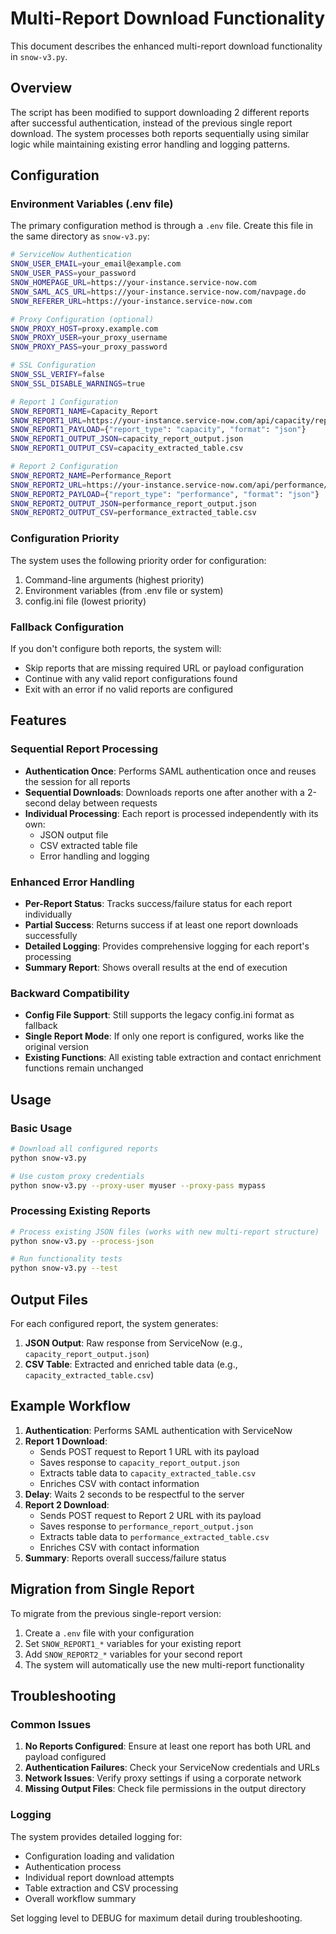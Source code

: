 # Multi-Report Download Functionality

This document describes the enhanced multi-report download functionality in `snow-v3.py`.

## Overview

The script has been modified to support downloading 2 different reports after successful authentication, instead of the previous single report download. The system processes both reports sequentially using similar logic while maintaining existing error handling and logging patterns.

## Configuration

### Environment Variables (.env file)

The primary configuration method is through a `.env` file. Create this file in the same directory as `snow-v3.py`:

```bash
# ServiceNow Authentication
SNOW_USER_EMAIL=your_email@example.com
SNOW_USER_PASS=your_password
SNOW_HOMEPAGE_URL=https://your-instance.service-now.com
SNOW_SAML_ACS_URL=https://your-instance.service-now.com/navpage.do
SNOW_REFERER_URL=https://your-instance.service-now.com

# Proxy Configuration (optional)
SNOW_PROXY_HOST=proxy.example.com
SNOW_PROXY_USER=your_proxy_username
SNOW_PROXY_PASS=your_proxy_password

# SSL Configuration
SNOW_SSL_VERIFY=false
SNOW_SSL_DISABLE_WARNINGS=true

# Report 1 Configuration
SNOW_REPORT1_NAME=Capacity_Report
SNOW_REPORT1_URL=https://your-instance.service-now.com/api/capacity/report
SNOW_REPORT1_PAYLOAD={"report_type": "capacity", "format": "json"}
SNOW_REPORT1_OUTPUT_JSON=capacity_report_output.json
SNOW_REPORT1_OUTPUT_CSV=capacity_extracted_table.csv

# Report 2 Configuration
SNOW_REPORT2_NAME=Performance_Report
SNOW_REPORT2_URL=https://your-instance.service-now.com/api/performance/report
SNOW_REPORT2_PAYLOAD={"report_type": "performance", "format": "json"}
SNOW_REPORT2_OUTPUT_JSON=performance_report_output.json
SNOW_REPORT2_OUTPUT_CSV=performance_extracted_table.csv
```

### Configuration Priority

The system uses the following priority order for configuration:
1. Command-line arguments (highest priority)
2. Environment variables (from .env file or system)
3. config.ini file (lowest priority)

### Fallback Configuration

If you don't configure both reports, the system will:
- Skip reports that are missing required URL or payload configuration
- Continue with any valid report configurations found
- Exit with an error if no valid reports are configured

## Features

### Sequential Report Processing

- **Authentication Once**: Performs SAML authentication once and reuses the session for all reports
- **Sequential Downloads**: Downloads reports one after another with a 2-second delay between requests
- **Individual Processing**: Each report is processed independently with its own:
  - JSON output file
  - CSV extracted table file
  - Error handling and logging

### Enhanced Error Handling

- **Per-Report Status**: Tracks success/failure status for each report individually
- **Partial Success**: Returns success if at least one report downloads successfully
- **Detailed Logging**: Provides comprehensive logging for each report's processing
- **Summary Report**: Shows overall results at the end of execution

### Backward Compatibility

- **Config File Support**: Still supports the legacy config.ini format as fallback
- **Single Report Mode**: If only one report is configured, works like the original version
- **Existing Functions**: All existing table extraction and contact enrichment functions remain unchanged

## Usage

### Basic Usage

```bash
# Download all configured reports
python snow-v3.py

# Use custom proxy credentials
python snow-v3.py --proxy-user myuser --proxy-pass mypass
```

### Processing Existing Reports

```bash
# Process existing JSON files (works with new multi-report structure)
python snow-v3.py --process-json

# Run functionality tests
python snow-v3.py --test
```

## Output Files

For each configured report, the system generates:

1. **JSON Output**: Raw response from ServiceNow (e.g., `capacity_report_output.json`)
2. **CSV Table**: Extracted and enriched table data (e.g., `capacity_extracted_table.csv`)

## Example Workflow

1. **Authentication**: Performs SAML authentication with ServiceNow
2. **Report 1 Download**: 
   - Sends POST request to Report 1 URL with its payload
   - Saves response to `capacity_report_output.json`
   - Extracts table data to `capacity_extracted_table.csv`
   - Enriches CSV with contact information
3. **Delay**: Waits 2 seconds to be respectful to the server
4. **Report 2 Download**:
   - Sends POST request to Report 2 URL with its payload
   - Saves response to `performance_report_output.json`
   - Extracts table data to `performance_extracted_table.csv`
   - Enriches CSV with contact information
5. **Summary**: Reports overall success/failure status

## Migration from Single Report

To migrate from the previous single-report version:

1. Create a `.env` file with your configuration
2. Set `SNOW_REPORT1_*` variables for your existing report
3. Add `SNOW_REPORT2_*` variables for your second report
4. The system will automatically use the new multi-report functionality

## Troubleshooting

### Common Issues

1. **No Reports Configured**: Ensure at least one report has both URL and payload configured
2. **Authentication Failures**: Check your ServiceNow credentials and URLs
3. **Network Issues**: Verify proxy settings if using a corporate network
4. **Missing Output Files**: Check file permissions in the output directory

### Logging

The system provides detailed logging for:
- Configuration loading and validation
- Authentication process
- Individual report download attempts
- Table extraction and CSV processing
- Overall workflow summary

Set logging level to DEBUG for maximum detail during troubleshooting.
